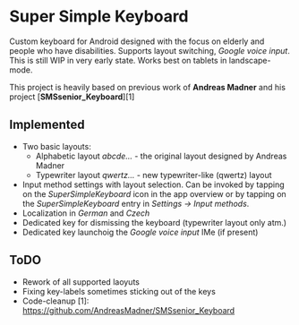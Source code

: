 # Super Simple Keyboard
Custom keyboard for Android designed with the focus on elderly and people who have disabilities. Supports layout switching, _Google voice input_.
This is still WIP in very early state. Works best on tablets in landscape-mode.

This project is heavily based on previous work of __Andreas Madner__ and his project [__SMSsenior_Keyboard__][1]
## Implemented
+ Two basic layouts:
  + Alphabetic layout _abcde..._ - the original layout designed by Andreas Madner
  + Typewriter layout _qwertz..._ - new typewriter-like (qwertz) layout
+ Input method settings with layout selection. Can be invoked by tapping on the _SuperSimpleKeyboard_ icon in the app overview or by tapping on the _SuperSimpleKeyboard_ entry in _Settings -> Input methods_.
+ Localization in _German_ and _Czech_
+ Dedicated key for dismissing the keyboard (typewriter layout only atm.)
+ Dedicated key launchoig the _Google voice input_ IMe (if present)

## ToDO
+ Rework of all supported laoyuts
+ Fixing key-labels sometimes sticking out of the keys
+ Code-cleanup
[1]: https://github.com/AndreasMadner/SMSsenior_Keyboard